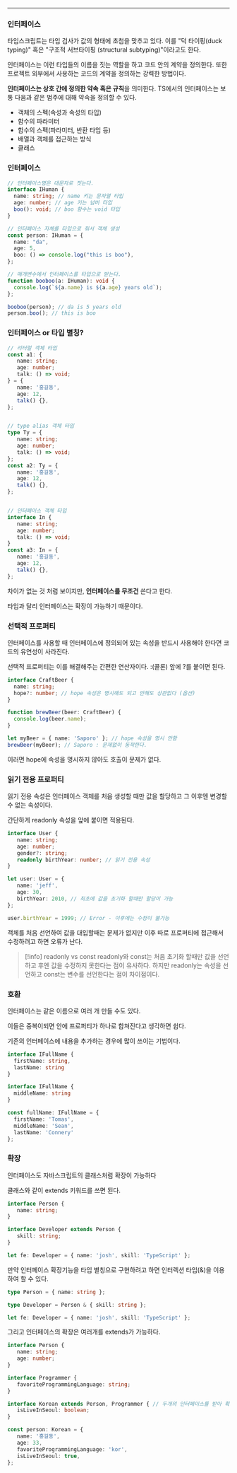 
---

### 인터페이스

타입스크립트는 타입 검사가 값의 형태에 초첨을 맞추고 있다. 이를 "덕 타이핑(duck typing)" 혹은 "구조적 서브타이핑 (structural subtyping)"이라고도 한다.

인터페이스는 이런 타입들의 이름을 짓는 역할을 하고 코드 안의 계약을 정의한다.
또한 프로젝트 외부에서 사용하는 코드의 계약을 정의하는 강력한 방법이다.

**인터페이스는 상호 간에 정의한 약속 혹은 규칙**을 의미한다. TS에서의 인터페이스는 보통 다음과 같은 범주에 대해 약속을 정의할 수 있다.
- 객체의 스펙(속성과 속성의 타입)
- 함수의 파라미터
- 함수의 스펙(파라미터, 반환 타입 등)
- 배열과 객체를 접근하는 방식
- 클래스

### 인터페이스

```ts
// 인터페이스명은 대문자로 짓는다.
interface IHuman {
  name: string; // name 키는 문자열 타입
  age: number; // age 키는 넘버 타입
  boo(): void; // boo 함수는 void 타입
}

// 인터페이스 자체를 타입으로 줘서 객체 생성
const person: IHuman = {
  name: "da",
  age: 5,
  boo: () => console.log("this is boo"),
};

// 매개변수에서 인터페이스를 타입으로 받는다.
function booboo(a: IHuman): void {
  console.log(`${a.name} is ${a.age} years old`);
};

booboo(person); // da is 5 years old
person.boo(); // this is boo
```

### 인터페이스 or 타입 별칭?

```ts
// 리터럴 객체 타입
const a1: {
   name: string;
   age: number;
   talk: () => void;
} = {
   name: '홍길동',
   age: 12,
   talk() {},
};


// type alias 객체 타입
type Ty = {
   name: string;
   age: number;
   talk: () => void;
};
const a2: Ty = {
   name: '홍길동',
   age: 12,
   talk() {},
};


// 인터페이스 객체 타입
interface In {
   name: string;
   age: number;
   talk: () => void;
}
const a3: In = {
   name: '홍길동',
   age: 12,
   talk() {},
};
```

차이가 없는 것 처럼 보이지만, **인터페이스를 무조건** 쓴다고 한다.

타입과 달리 인터페이스는 확장이 가능하기 때문이다.

### 선택적 프로퍼티

인터페이스를 사용할 때 인터페이스에 정의되어 있는 속성을 반드시 사용해야 한다면 코드의 유연성이 사라진다.

선택적 프로퍼티는 이를 해결해주는 간편한 연산자이다.
:(콜론) 앞에 ?를 붙이면 된다.

```ts
interface CraftBeer {
  name: string;
  hope?: number; // hope 속성은 명시해도 되고 안해도 상관없다 (옵션)
}

function brewBeer(beer: CraftBeer) {
  console.log(beer.name);
}

let myBeer = { name: 'Saporo' }; // hope 속성을 명시 안함
brewBeer(myBeer); // Saporo : 문제없이 동작한다.
```

이러면 hope에 속성을 명시하지 않아도 호출이 문제가 없다.

### 읽기 전용 프로퍼티

읽기 전용 속성은 인터페이스 객체를 처음 생성할 때만 값을 할당하고 그 이후엔 변경할 수 없는 속성이다.

간단하게 readonly 속성을 앞에 붙이면 적용된다.

```ts
interface User {
   name: string;
   age: number;
   gender?: string;
   readonly birthYear: number; // 읽기 전용 속성
}

let user: User = {
   name: 'jeff',
   age: 30,
   birthYear: 2010, // 최초에 값을 초기화 할때만 할당이 가능
};

user.birthYear = 1999; // Error - 이후에는 수정이 불가능
```

객체를 처음 선언하여 값을 대입할때는 문제가 없지만 이후 따로 프로퍼티에 접근해서 수정하려고 하면 오류가 난다.

> [!info]
> readonly vs const
> readonly와 const는 처음 초기화 할때만 값을 선언하고 후엔 값을 수정하지 못한다는 점이 유사하다.
> 하지만 readonly는 속성을 선언하고 const는 변수를 선언한다는 점이 차이점이다.


### 호환

인터페이스는 같은 이름으로 여러 개 만들 수도 있다.

이들은 중복이되면 안에 프로퍼티가 하나로 합쳐진다고 생각하면 쉽다.

기존의 인터페이스에 내용을 추가하는 경우에 많이 쓰이는 기법이다.

```ts
interface IFullName {
  firstName: string,
  lastName: string
}

interface IFullName {
  middleName: string
}

const fullName: IFullName = {
  firstName: 'Tomas',
  middleName: 'Sean',
  lastName: 'Connery'
};
```

### 확장

인터페이스도 자바스크립트의 클래스처럼 확장이 가능하다

클래스와 같이 extends 키워드를 쓰면 된다.

```ts
interface Person {
   name: string;
}

interface Developer extends Person {
   skill: string;
}

let fe: Developer = { name: 'josh', skill: 'TypeScript' };
```

만약 인터페이스 확장기능을 타입 별칭으로 구현하려고 하면 인터렉션 타입(&)을 이용하여 할 수 있다.

```ts
type Person = { name: string };

type Developer = Person & { skill: string };

let fe: Developer = { name: 'josh', skill: 'TypeScript' };
```

그리고 인터페이스의 확장은 여러개를 extends가 가능하다.

```ts
interface Person {
   name: string;
   age: number;
}

interface Programmer {
   favoriteProgrammingLanguage: string;
}

interface Korean extends Person, Programmer { // 두개의 인터페이스를 받아 확장
   isLiveInSeoul: boolean;
}

const person: Korean = {
   name: '홍길동',
   age: 33,
   favoriteProgrammingLanguage: 'kor',
   isLiveInSeoul: true,
};
```

